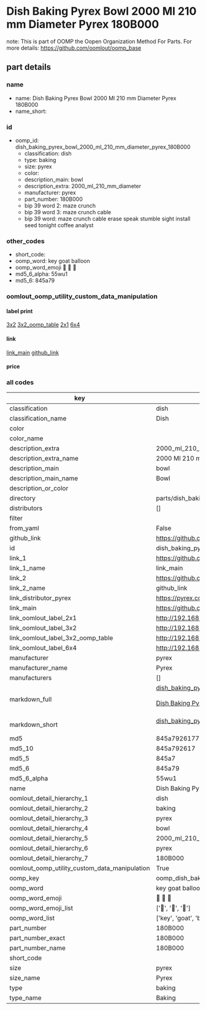 # Dish Baking Pyrex Bowl 2000 Ml 210 mm Diameter Pyrex 180B000  

note: This is part of OOMP the Oopen Organization Method For Parts. For more details: https://github.com/oomlout/oomp_base

##  part details





### name
* name: Dish Baking Pyrex Bowl 2000 Ml 210 mm Diameter Pyrex 180B000
* name_short: 
### id
* oomp_id: dish_baking_pyrex_bowl_2000_ml_210_mm_diameter_pyrex_180B000
  * classification: dish
  * type: baking
  * size: pyrex
  * color: 
  * description_main: bowl
  * description_extra: 2000_ml_210_mm_diameter
  * manufacturer: pyrex
  * part_number: 180B000
  * bip 39 word 2: maze crunch
  * bip 39 word 3: maze crunch cable
  * bip 39 word: maze crunch cable erase speak stumble sight install seed tonight coffee analyst

### other_codes
* short_code: 
* oomp_word: key goat balloon
* oomp_word_emoji :key: :goat: :balloon:
* md5_6_alpha: 55wu1
* md5_6: 845a79






### oomlout_oomp_utility_custom_data_manipulation
#### label print
[3x2](http://192.168.1.245:1112/?label=oomp%2055wu1)
[3x2_oomp_table](http://192.168.1.107:1112/?label=oomp%2055wu1)
[2x1](http://192.168.1.242:1112/?label=oomp%2055wu1)
[6x4](http://192.168.1.55:1112/?label=oomp%2055wu1)    

#### link

[link_main](https://github.com/oomlout/oomlout_oomp_current_version_messy/tree/main/parts/dish_baking_pyrex_bowl_2000_ml_210_mm_diameter_pyrex_180B000) [github_link](https://github.com/oomlout/oomlout_oomp_part_src/tree/main/parts/dish_baking_pyrex_bowl_2000_ml_210_mm_diameter_pyrex_180B000)                             

#### price







### all codes 
| key | value |  
| --- | --- |  
| classification | dish |  
| classification_name | Dish |  
| color |  |  
| color_name |  |  
| description_extra | 2000_ml_210_mm_diameter |  
| description_extra_name | 2000 Ml 210 mm Diameter |  
| description_main | bowl |  
| description_main_name | Bowl |  
| description_or_color |   |  
| directory | parts/dish_baking_pyrex_bowl_2000_ml_210_mm_diameter_pyrex_180B000 |  
| distributors | [] |  
| filter |  |  
| from_yaml | False |  
| github_link | https://github.com/oomlout/oomlout_oomp_part_src/tree/main/parts/dish_baking_pyrex_bowl_2000_ml_210_mm_diameter_pyrex_180B000 |  
| id | dish_baking_pyrex_bowl_2000_ml_210_mm_diameter_pyrex_180B000 |  
| link_1 | https://github.com/oomlout/oomlout_oomp_current_version_messy/tree/main/parts/dish_baking_pyrex_bowl_2000_ml_210_mm_diameter_pyrex_180B000 |  
| link_1_name | link_main |  
| link_2 | https://github.com/oomlout/oomlout_oomp_part_src/tree/main/parts/dish_baking_pyrex_bowl_2000_ml_210_mm_diameter_pyrex_180B000 |  
| link_2_name | github_link |  
| link_distributor_pyrex | https://pyrex.co.uk/products/classic-glass-bowl-high-resistance?variant=14730280697891 |  
| link_main | https://github.com/oomlout/oomlout_oomp_current_version_messy/tree/main/parts/dish_baking_pyrex_bowl_2000_ml_210_mm_diameter_pyrex_180B000 |  
| link_oomlout_label_2x1 | http://192.168.1.242:1112/?label=oomp%2055wu1 |  
| link_oomlout_label_3x2 | http://192.168.1.245:1112/?label=oomp%2055wu1 |  
| link_oomlout_label_3x2_oomp_table | http://192.168.1.107:1112/?label=oomp%2055wu1 |  
| link_oomlout_label_6x4 | http://192.168.1.55:1112/?label=oomp%2055wu1 |  
| manufacturer | pyrex |  
| manufacturer_name | Pyrex |  
| manufacturers | [] |  
| markdown_full | [dish_baking_pyrex_bowl_2000_ml_210_mm_diameter_pyrex_180B000](https://github.com/oomlout/oomlout_oomp_current_version_messy/tree/main/parts/dish_baking_pyrex_bowl_2000_ml_210_mm_diameter_pyrex_180B000)<br>[](https://github.com/oomlout/oomlout_oomp_current_version_messy/tree/main/parts/dish_baking_pyrex_bowl_2000_ml_210_mm_diameter_pyrex_180B000)<br>[Dish Baking Pyrex Bowl 2000 Ml 210 Mm Diameter Pyrex 180B000](https://github.com/oomlout/oomlout_oomp_current_version_messy/tree/main/parts/dish_baking_pyrex_bowl_2000_ml_210_mm_diameter_pyrex_180B000)<br><br> |  
| markdown_short | [dish_baking_pyrex_bowl_2000_ml_210_mm_diameter_pyrex_180B000](https://github.com/oomlout/oomlout_oomp_current_version_messy/tree/main/parts/dish_baking_pyrex_bowl_2000_ml_210_mm_diameter_pyrex_180B000)<br><br> |  
| md5 | 845a7926177579075ee864c63fcd3c4c |  
| md5_10 | 845a792617 |  
| md5_5 | 845a7 |  
| md5_6 | 845a79 |  
| md5_6_alpha | 55wu1 |  
| name | Dish Baking Pyrex Bowl 2000 Ml 210 mm Diameter Pyrex 180B000 |  
| oomlout_detail_hierarchy_1 | dish |  
| oomlout_detail_hierarchy_2 | baking |  
| oomlout_detail_hierarchy_3 | pyrex |  
| oomlout_detail_hierarchy_4 | bowl |  
| oomlout_detail_hierarchy_5 | 2000_ml_210_mm_diameter |  
| oomlout_detail_hierarchy_6 | pyrex |  
| oomlout_detail_hierarchy_7 | 180B000 |  
| oomlout_oomp_utility_custom_data_manipulation | True |  
| oomp_key | oomp_dish_baking_pyrex_bowl_2000_ml_210_mm_diameter_pyrex_180B000 |  
| oomp_word | key goat balloon |  
| oomp_word_emoji | :key: :goat: :balloon: |  
| oomp_word_emoji_list | [':key:', ':goat:', ':balloon:'] |  
| oomp_word_list | ['key', 'goat', 'balloon'] |  
| part_number | 180B000 |  
| part_number_exact | 180B000 |  
| part_number_name | 180B000 |  
| short_code |  |  
| size | pyrex |  
| size_name | Pyrex |  
| type | baking |  
| type_name | Baking |  
